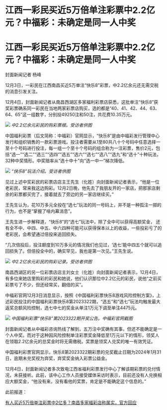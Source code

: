 # 江西一彩民买近5万倍单注彩票中2.2亿元？中福彩：未确定是同一人中奖

# 江西一彩民买近5万倍单注彩票中2.2亿元？中福彩：未确定是同一人中奖

封面新闻记者 杨峰

12月3日，一彩民在江西南昌买近5万单注“快乐8”彩票，中2.2亿余元还无需交税的消息引发关注。

12月4日，封面新闻记者从南昌西湖区多家福利彩票店获悉，这批单注“快乐8”获奖彩票确系同一彩民在当地两家彩票店购买，选的都是“40、41、42、44、63、64、65”这一组数字，分别投49250注和50注，共花费10.35万元。

![](https://inews.gtimg.com/news_bt/OFCAb5vN5yaUChaUvDPwmebp1dJtAYhDADDbaKZmvIJYAAA/1000)
_中2.2亿余元彩民的购彩票根。受访者供图_

中国福利彩票（后文简称：中福彩）官网显示，“快乐8”是由中福彩发行管理中心发行和组织销售的一款彩票游戏。投注者需要从1至80共八十个号码中任意选择一至十个号码进行投注，每一组一个至十个号码的组合称为一注彩票，售价2元，包括“选一”“选二”“选三”“选四”“选五”“选六”“选七”“选八”“选九”和“选十”十种玩法，32种中奖情形。中奖赔率从“选十中十”向“选一中一”梯次降低。

![](https://inews.gtimg.com/news_bt/OabZ81JrmZUWtxeNSrnf2CsbytXJGn0g0x7MRWlnERRdkAA/1000)
_“快乐8”玩法介绍。受访者供图_

见过上述中奖彩民的彩票店店主王先生（化姓）向封面新闻记者表示，“他是一位老彩民，常来我这边购彩。12月2日晚，他先去了我朋友开的一家店，把那家店剩余的彩票都买完了，接着就去了旁边的另一家店继续买。”

王先生认为，花10万多元全投在“选七”玩法的同一号码上，并不是一种孤注一掷的行为，也不是“掌握了啥内幕消息”。

王先生进一步解释道，“快乐8”的“选七”玩法中，除了全中可以获得高额奖金，
还有全不中、中四、中五、中六四种可能可以获得保本以上的收益，一些投彩亏了的老彩民，会希望通过倍投来追回损失。

“几次倍投后，投注额度到10万多元的情况我们也见过，‘选七’能中四五个就可以追回损失了。但倍投全中的，确实罕见，我也是第一次见。”王先生说。

![](https://inews.gtimg.com/news_bt/OPpTxlIlrClrfvrTUHDhnGEOt0OOITMe8T8_b3_MOnASEAA/1000)
_中2.2亿余元彩民的购彩记录。受访者供图_

南昌西湖区的另一位彩票店店主刘女士（化姓）向封面新闻记者表示，12月4日，有多位来她店里购彩的彩民和她说，他们认识那位中2.2亿元的彩民，说他“之前买彩票亏了不少，但还经常买，翻倍的买”。

中福彩官网12月3日消息显示，按照《中国福利彩票快乐8游戏风险控制方案》，上述彩民投注的中国福利彩票快乐8第2023322期，“选五”和“选七”玩法均触发最大返奖总额风险控制，选七中七的奖金从单注1万元下调至单注4475元。

![](https://inews.gtimg.com/news_bt/OrlFJVqHuxtbVi2O85_twyBAh3H1649rP7WEJPAu9r1wcAA/1000)
_中国福利彩票“快乐8”第2023322期开奖公告。中福彩官网截图_

封面新闻记者从中福彩咨询热线了解到，五万注中奖确有其事，但还不能确定是一个人中奖。而对于这种因风险控制单注彩票奖金降低至1万元以下的情形，领奖人在领取2.2亿余元的总奖金时将无需缴税。奖票是领奖人兑奖的唯一有效凭证。

中国福利彩票官网显示，快乐8第2023322期彩票的兑奖截止日期为2024年1月31日，逾期未兑奖视为弃奖，弃奖奖金纳入彩票公益金。

12月4日，封面新闻记者多次致电江西省福利彩票发行中心了解该期彩票的兑付情况，未获接听。此前，该中心工作人员接受媒体采访时表示，目前还没有人兑换相应大额奖金，“他没有来，没有看他的奖票，肯定是不能确定这个信息的。”

此前报道：

[有人买近5万倍单注彩票中2亿多？南昌多家福彩店称属实，官方回应](https://news.qq.com/rain/a/20231204A062T200)

